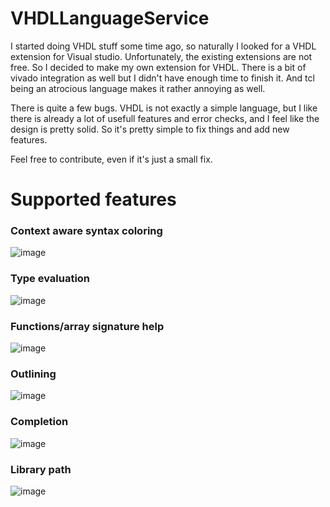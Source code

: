 # VHDLLanguageService
I started doing VHDL stuff some time ago, so naturally I looked for a VHDL extension for Visual studio. Unfortunately, the existing extensions are not free. So I decided to make my own extension for VHDL.
There is a bit of vivado integration as well but I didn't have enough time to finish it. And tcl being an atrocious language makes it rather annoying as well.

There is quite a few bugs. VHDL is not exactly a simple language, but I like there is already a lot of usefull features and error checks, and I feel like the design is
pretty solid. So it's pretty simple to fix things and add new features.

Feel free to contribute, even if it's just a small fix.

# Supported features

### Context aware syntax coloring
![image](https://user-images.githubusercontent.com/99695100/170562106-6179298e-eee7-4754-8d9f-2608d36242fa.png)

### Type evaluation
![image](https://user-images.githubusercontent.com/99695100/170529491-b065ba62-2b4a-4488-93b2-162a671f5519.png)

### Functions/array signature help
![image](https://user-images.githubusercontent.com/99695100/170529609-3f8b7c77-8250-4f2e-b129-5d8514972a9d.png)

### Outlining
![image](https://user-images.githubusercontent.com/99695100/170530029-097eb58d-2624-49ae-b855-b32bf69fbd06.png)

### Completion
![image](https://user-images.githubusercontent.com/99695100/170561963-0508ed3e-3cc8-428a-8e05-5288629e9820.png)

### Library path
![image](https://user-images.githubusercontent.com/99695100/170562949-82136cd0-264b-438a-a401-9262d5fc081d.png)
